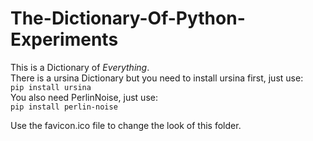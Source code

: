 # The-Dictionary-Of-Python-Experiments

This is a Dictionary of *Everything*. <br>
There is a ursina Dictionary but you need to install ursina first, just use: <br>
`pip install ursina` <br>
You also need PerlinNoise, just use: <br>
`pip install perlin-noise` <br>

Use the favicon.ico file to change the look of this folder.

